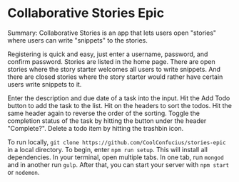 # Collaborative Stories Epic

Summary: Collaborative Stories is an app that lets users open "stories" where users can write "snippets" to the stories. 

Registering is quick and easy, just enter a username, password, and confirm password. 
Stories are listed in the home page. There are open stories where the story starter welcomes all users to write snippets. And there are closed stories where the story starter would rather have certain users write snippets to it. 



Enter the description and due date of a task into the input. Hit the Add Todo button to add the task to the list. Hit on the headers to sort the todos. Hit the same header again to reverse the order of the sorting. Toggle the completion status of the task by hitting the button under the header "Complete?". Delete a todo item by hitting the trashbin icon. 

To run locally, `git clone https://github.com/CoolConfucius/stories-epic` in a local directory. To begin, enter `npm run setup`.  This will install all dependencies. In your terminal, open multiple tabs. In one tab, run `mongod` and in another run `gulp`. After that, you can start your server with `npm start` or `nodemon`.
